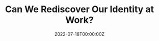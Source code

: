 ---
title: Can We Rediscover Our Identity at Work?

# Summary for listings and search engines
summary: This Psychology Today articles features Scott's recent work on positive psychology interventions.

# Link this post with a project
projects: []

# Date published
date: "2022-07-18T00:00:00Z"

# Is this an unpublished draft?
draft: false

# Show this page in the Featured widget?
featured: false

# Featured image
# Place an image named `featured.jpg/png` in this page's folder and customize its options here.

links:
- icon: briefcase
  icon_pack: fa
  name: Link to Article
  url: "https://www.psychologytoday.com/us/blog/tracking-wonder/202203/can-we-rediscover-our-identity-work"

---